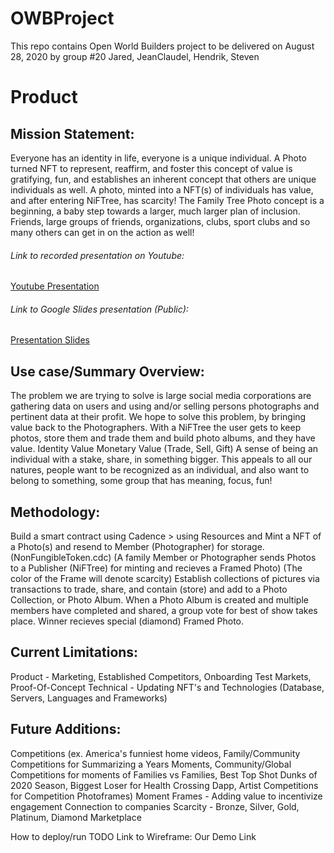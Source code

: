 # OWBProject

This repo contains Open World Builders project to be delivered on August 28, 2020 by group #20 Jared, JeanClaudel, Hendrik, Steven

# Product
## Mission Statement:

Everyone has an identity in life, everyone is a unique individual.  A Photo turned NFT to represent, reaffirm, and foster this concept of value is gratifying, fun, and establishes an inherent concept that others are unique individuals as well. A photo, minted into a NFT(s) of individuals has value, and after entering NiFTree, has scarcity!
The Family Tree Photo concept is a beginning, a baby step towards a larger, much larger plan of inclusion.  Friends, large groups of friends, organizations, clubs, sport clubs and so many others can get in on the action as well!

###### Link to recorded presentation on Youtube:
<a href="https://www.youtube.com/watch?v=qpdWmAlYGFc" target="_blank">Youtube Presentation</a>

###### Link to Google Slides presentation (Public):
<a href="https://docs.google.com/presentation/d/1_uZHEz2w2oEb2xmsR_WvHk7nTEpayRAXm8VWkMNoUhU/edit#slide=id.g92384450cf_3_212">Presentation Slides</a>

## Use case/Summary Overview:

The problem we are trying to solve is large social media corporations are gathering data on users and using and/or selling persons photographs and pertinent data at their profit. We hope to solve this problem, by bringing value back to the Photographers.  With a NiFTree the user gets to keep photos, store them and trade them and build photo albums, and they have value.
    Identity Value
    Monetary Value (Trade, Sell, Gift)
A sense of being an individual with a stake, share, in something bigger.
This appeals to all our natures, people want to be recognized as an individual, and also want to belong to something, some group that has meaning, focus, fun!

## Methodology:

Build a smart contract using Cadence > using Resources and Mint a NFT of a Photo(s) and resend to Member (Photographer) for storage. (NonFungibleToken.cdc)
  (A family Member or Photographer sends Photos to a Publisher (NiFTree) for minting and recieves a Framed Photo)
  (The color of the Frame will denote scarcity)
Establish collections of pictures via transactions to trade, share, and contain (store) and add to a Photo Collection, or Photo Album.
When a Photo Album is created and multiple members have completed and shared, a group vote for best of show takes place.
Winner recieves special (diamond) Framed Photo.

## Current Limitations:
Product - Marketing, Established Competitors, Onboarding Test Markets, Proof-Of-Concept
Technical - Updating NFT's and Technologies (Database, Servers, Languages and Frameworks)

## Future Additions:
Competitions (ex. America's funniest home videos, Family/Community Competitions for Summarizing a Years Moments, Community/Global Competitions for moments of Families vs Families, Best Top Shot Dunks of 2020 Season, Biggest Loser for Health Crossing Dapp, Artist Competitions for Competition Photoframes)
Moment Frames - Adding value to incentivize engagement 
Connection to companies
Scarcity - Bronze, Silver, Gold, Platinum, Diamond
Marketplace


How to deploy/run
TODO 
Link to Wireframe: Our Demo Link

